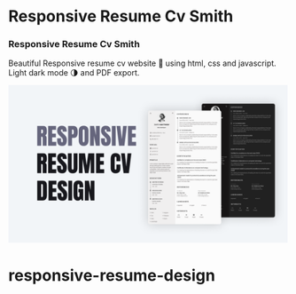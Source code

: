 # Responsive Resume Cv Smith
### Responsive Resume Cv Smith
Beautiful Responsive resume cv website 📄 using html, css and javascript. Light dark mode 🌗 and PDF export.

![Resume cv](/preview.png)
# responsive-resume-design
